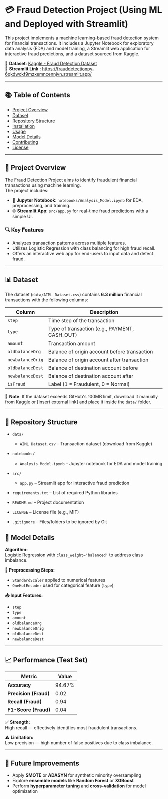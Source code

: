 # 💳 Fraud Detection Project (Using ML and Deployed with Streamlit)

This project implements a machine learning-based fraud detection system for financial transactions. It includes a Jupyter Notebook for exploratory data analysis (EDA) and model training, a Streamlit web application for interactive fraud predictions, and a dataset sourced from Kaggle.

📌 **Dataset**: [Kaggle - Fraud Detection Dataset](https://www.kaggle.com/datasets/amanalisiddiqui/fraud-detection-dataset/data)  
📌 **Streamlit Link** : https://frauddetectionpy-6qkdwckf9mzxemncennjvn.streamlit.app/ 

---

## 📚 Table of Contents

- [Project Overview](#project-overview)
- [Dataset](#dataset)
- [Repository Structure](#repository-structure)
- [Installation](#installation)
- [Usage](#usage)
- [Model Details](#model-details)
- [Contributing](#contributing)
- [License](#license)

---

## 📌 Project Overview

The Fraud Detection Project aims to identify fraudulent financial transactions using machine learning.  
The project includes:

- 🧪 **Jupyter Notebook**: `notebooks/Analysis_Model.ipynb` for EDA, preprocessing, and training.
- 🌐 **Streamlit App**: `src/app.py` for real-time fraud predictions with a simple UI.

### 🔍 Key Features
- Analyzes transaction patterns across multiple features.
- Utilizes Logistic Regression with class balancing for high fraud recall.
- Offers an interactive web app for end-users to input data and detect fraud.

---

## 📊 Dataset

The dataset (`data/AIML Dataset.csv`) contains **6.3 million** financial transactions with the following columns:

| Column             | Description                                  |
|--------------------|----------------------------------------------|
| `step`             | Time step of the transaction                 |
| `type`             | Type of transaction (e.g., PAYMENT, CASH_OUT)|
| `amount`           | Transaction amount                           |
| `oldbalanceOrg`    | Balance of origin account before transaction |
| `newbalanceOrig`   | Balance of origin account after transaction  |
| `oldbalanceDest`   | Balance of destination account before        |
| `newbalanceDest`   | Balance of destination account after         |
| `isFraud`          | Label (1 = Fraudulent, 0 = Normal)           |

📎 **Note**: If the dataset exceeds GitHub's 100MB limit, download it manually from Kaggle or [insert external link] and place it inside the `data/` folder.

---
## 📁 Repository Structure

- `data/`  
  - `AIML Dataset.csv` – Transaction dataset (download from Kaggle)

- `notebooks/`  
  - `Analysis_Model.ipynb` – Jupyter notebook for EDA and model training

- `src/`  
  - `app.py` – Streamlit app for interactive fraud prediction

- `requirements.txt` – List of required Python libraries  
- `README.md` – Project documentation  
- `LICENSE` – License file (e.g., MIT)  
- `.gitignore` – Files/folders to be ignored by Git

## 🧠 Model Details

**Algorithm:**  
Logistic Regression with `class_weight='balanced'` to address class imbalance.

**🔄 Preprocessing Steps:**  
- `StandardScaler` applied to numerical features  
- `OneHotEncoder` used for categorical feature (`type`)

**📥 Input Features:**  
- `step`  
- `type`  
- `amount`  
- `oldbalanceOrg`  
- `newbalanceOrig`  
- `oldbalanceDest`  
- `newbalanceDest`

---

## 📈 Performance (Test Set)

| Metric              | Value    |
|---------------------|----------|
| **Accuracy**         | 94.67%   |
| **Precision (Fraud)**| 0.02     |
| **Recall (Fraud)**   | 0.94     |
| **F1-Score (Fraud)** | 0.04     |

✅ **Strength:**  
High recall — effectively identifies most fraudulent transactions.

⚠️ **Limitation:**  
Low precision — high number of false positives due to class imbalance.

---

## 🔧 Future Improvements

- Apply **SMOTE** or **ADASYN** for synthetic minority oversampling  
- Explore **ensemble models** like **Random Forest** or **XGBoost**  
- Perform **hyperparameter tuning** and **cross-validation** for model optimization
